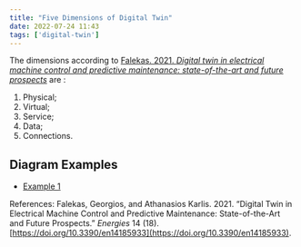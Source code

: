 ```yaml
---
title: "Five Dimensions of Digital Twin"
date: 2022-07-24 11:43
tags: ['digital-twin']
---
```


The dimensions according to [Falekas. 2021. *Digital twin in electrical machine control and predictive maintenance: state-of-the-art and future prospects*](zotero://select/items/1_S8ZD9NAZ) are : 
1. Physical; 
2. Virtual; 
3. Service; 
4. Data; 
5. Connections.



## Diagram Examples
-  [Example 1](https://ars.els-cdn.com/content/image/1-s2.0-S027861251930086X-gr5.jpg)


References:
Falekas, Georgios, and Athanasios Karlis. 2021. “Digital Twin in Electrical Machine Control and Predictive Maintenance: State-of-the-Art and Future Prospects.” _Energies_ 14 (18). [https://doi.org/10.3390/en14185933](https://doi.org/10.3390/en14185933).


